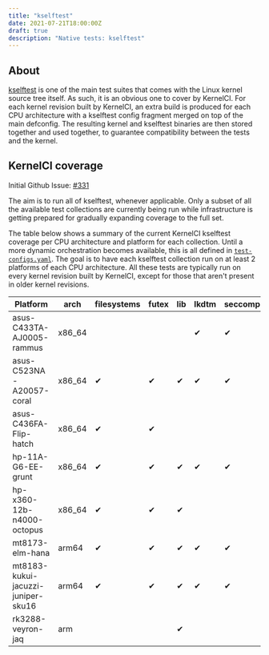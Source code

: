 ```yaml
---
title: "kselftest"
date: 2021-07-21T18:00:00Z
draft: true
description: "Native tests: kselftest"
---
```


## About

[kselftest](https://www.kernel.org/doc/html/latest/dev-tools/kselftest.html) is
one of the main test suites that comes with the Linux kernel source tree
itself.  As such, it is an obvious one to cover by KernelCI.  For each kernel
revision built by KernelCI, an extra build is produced for each CPU
architecture with a kselftest config fragment merged on top of the main
defconfig.  The resulting kernel and kselftest binaries are then stored
together and used together, to guarantee compatibility between the tests and
the kernel.

## KernelCI coverage

Initial Github Issue: [#331](https://github.com/kernelci/kernelci-core/issues/331)

The aim is to run all of kselftest, whenever applicable.  Only a subset of all
the available test collections are currently being run while infrastructure is
getting prepared for gradually expanding coverage to the full set.

The table below shows a summary of the current KernelCI kselftest coverage per
CPU architecture and platform for each collection.  Until a more dynamic
orchestration becomes available, this is all defined in
[`test-configs.yaml`](https://github.com/kernelci/kernelci-core/blob/master/config/core/test-configs.yaml).
The goal is to have each kselftest collection run on at least 2 platforms of
each CPU architecture.  All these tests are typically run on every kernel
revision built by KernelCI, except for those that aren't present in older
kernel revisions.

| Platform                           | arch    | filesystems | futex | lib | lkdtm | seccomp |
|------------------------------------|---------|-------------|-------|-----|-------|---------|
| asus-C433TA-AJ0005-rammus          | x86\_64 |             |       |     | ✔     | ✔       |
| asus-C523NA-A20057-coral           | x86\_64 | ✔           | ✔     | ✔   | ✔     | ✔       |
| asus-C436FA-Flip-hatch             | x86\_64 | ✔           | ✔     |     |       |         |
| hp-11A-G6-EE-grunt                 | x86\_64 | ✔           | ✔     | ✔   | ✔     | ✔       |
| hp-x360-12b-n4000-octopus          | x86\_64 | ✔           | ✔     | ✔   |       |         |
| mt8173-elm-hana                    | arm64   | ✔           | ✔     | ✔   | ✔     | ✔       |
| mt8183-kukui-jacuzzi-juniper-sku16 | arm64   | ✔           | ✔     | ✔   | ✔     | ✔       |
| rk3288-veyron-jaq                  | arm     |             |       | ✔   |       |         |
